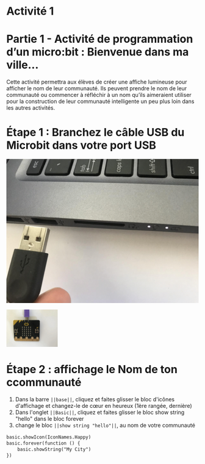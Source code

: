 

# Activité 1
# Partie 1 - Activité de programmation d’un micro:bit : Bienvenue dans ma ville...

Cette activité permettra aux élèves de créer une affiche lumineuse pour afficher le nom de leur communauté. Ils peuvent prendre le nom de leur communauté ou commencer à réfléchir à un nom qu’ils aimeraient utiliser pour la construction de leur communauté intelligente un peu plus loin dans les autres activités.

# Étape 1 : Branchez le câble USB du Microbit dans votre port USB

<!-- https://github.com/Brilliant-Labs/bboard-tuts-cybersecurity-3/blob/master/cybersec/activity-1/connect-microbit.gif?raw=true -->
![Click](https://github.com/Brilliant-Labs/bboard-tutorials-cybersecurity-v3/blob/main/Activity_1/connect-microbit.gif?raw=true "Click")

<!-- https://raw.githubusercontent.com/Brilliant-Labs/bboard-tutorials-cybersecurity-v3/main/Activity_1/micro.png -->
![click](https://raw.githubusercontent.com/Brilliant-Labs/bboard-tutorials-cybersecurity-v3/main/Activity_1/micro.png)

# Étape 2 : affichage le Nom de ton  ccommunauté
1. Dans la barre ``||base||``, cliquez et faites glisser le bloc d'icônes d'affichage et changez-le de cœur en heureux (1ère rangée, dernière)
2. Dans l'onglet ``||Basic||``, cliquez et faites glisser le bloc show string "hello" dans le bloc forever
3. change le bloc ``||show string "hello"||``, au nom de votre communauté

```
basic.showIcon(IconNames.Happy)
basic.forever(function () {
    basic.showString("My City")
})
```
